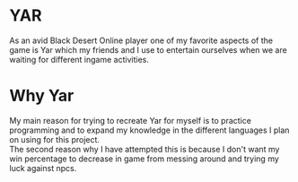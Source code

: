 # YAR 
As an avid Black Desert Online player one of my favorite aspects of the game is Yar which my friends and I use to entertain ourselves when we are waiting for different ingame activities.

# Why Yar
My main reason for trying to recreate Yar for myself is to practice programming and to expand my knowledge in the different languages I plan on using for this project.  
The second reason why I have attempted this is because I don't want my win percentage to decrease in game from messing around and trying my luck against npcs.
